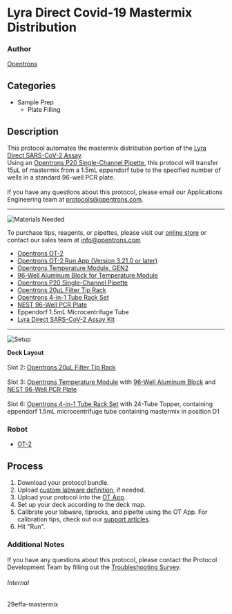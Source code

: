 # Lyra Direct Covid-19 Mastermix Distribution

### Author
[Opentrons](https://opentrons.com/)

## Categories
* Sample Prep
	* Plate Filling


## Description
This protocol automates the mastermix distribution portion of the [Lyra Direct SARS-CoV-2 Assay](https://www.quidel.com/molecular-diagnostics/lyra-direct-sars-cov-2-assay).</br>
Using an [Opentrons P20 Single-Channel Pipette](https://shop.opentrons.com/collections/ot-2-pipettes/products/single-channel-electronic-pipette), this protocol will transfer 15µL of mastermix from a 1.5mL eppendorf tube to the specified number of wells in a standard 96-well PCR plate.
</br>
</br>
If you have any questions about this protocol, please email our Applications Engineering team at [protocols@opentrons.com](mailto:protocols@opentrons.com).

---
![Materials Needed](https://s3.amazonaws.com/opentrons-protocol-library-website/custom-README-images/001-General+Headings/materials.png)

To purchase tips, reagents, or pipettes, please visit our [online store](https://shop.opentrons.com/) or contact our sales team at [info@opentrons.com](mailto:info@opentrons.com)

* [Opentrons OT-2](https://shop.opentrons.com/collections/ot-2-robot/products/ot-2)
* [Opentrons OT-2 Run App (Version 3.21.0 or later)](https://opentrons.com/ot-app/)
* [Opentrons Temperature Module, GEN2](https://shop.opentrons.com/collections/hardware-modules/products/tempdeck)
* [96-Well Aluminum Block for Temperature Module](https://shop.opentrons.com/collections/hardware-modules/products/aluminum-block-set)
* [Opentrons P20 Single-Channel Pipette](https://shop.opentrons.com/collections/ot-2-pipettes/products/single-channel-electronic-pipette)
* [Opentrons 20µL Filter Tip Rack](https://shop.opentrons.com/collections/opentrons-tips)
* [Opentrons 4-in-1 Tube Rack Set](https://shop.opentrons.com/collections/verified-labware/products/tube-rack-set-1)
* [NEST 96-Well PCR Plate](https://shop.opentrons.com/collections/verified-labware/products/nest-0-1-ml-96-well-pcr-plate-full-skirt)
* Eppendorf 1.5mL Microcentrifuge Tube
* [Lyra Direct SARS-CoV-2 Assay Kit](https://www.quidel.com/molecular-diagnostics/lyra-direct-sars-cov-2-assay)


---
![Setup](https://s3.amazonaws.com/opentrons-protocol-library-website/custom-README-images/001-General+Headings/Setup.png)

**Deck Layout**</br>
</br>
Slot 2: [Opentrons 20µL Filter Tip Rack](https://shop.opentrons.com/collections/opentrons-tips)</br>
</br>
Slot 3: [Opentrons Temperature Module](https://shop.opentrons.com/collections/hardware-modules/products/tempdeck) with [96-Well Aluminum Block](https://shop.opentrons.com/collections/hardware-modules/products/aluminum-block-set) and [NEST 96-Well PCR Plate](https://shop.opentrons.com/collections/verified-labware/products/nest-0-1-ml-96-well-pcr-plate-full-skirt)</br>
</br>
Slot 6: [Opentrons 4-in-1 Tube Rack Set](https://shop.opentrons.com/collections/verified-labware/products/tube-rack-set-1) with 24-Tube Topper, containing eppendorf 1.5mL microcentrifuge tube containing mastermix in position D1


### Robot
* [OT-2](https://opentrons.com/ot-2)

## Process

1. Download your protocol bundle.
2. Upload [custom labware definition](https://support.opentrons.com/en/articles/3136506-using-labware-in-your-protocols), if needed.
3. Upload your protocol into the [OT App](https://opentrons.com/ot-app).
4. Set up your deck according to the deck map.
5. Calibrate your labware, tipracks, and pipette using the OT App. For calibration tips, check out our [support articles](https://support.opentrons.com/en/collections/1559720-guide-for-getting-started-with-the-ot-2).
6. Hit "Run".

### Additional Notes
If you have any questions about this protocol, please contact the Protocol Development Team by filling out the [Troubleshooting Survey](https://protocol-troubleshooting.paperform.co/).

###### Internal
29effa-mastermix
